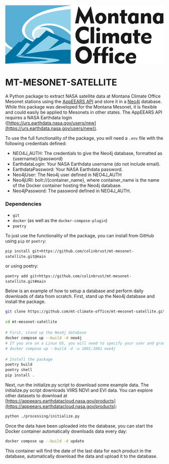 ![MCO Logo](https://raw.githubusercontent.com/mt-climate-office/mesonet-dashboard/develop/app/assets/MCO_logo.svg)
# MT-MESONET-SATELLITE
A Python package to extract NASA satellite data at Montana Climate Office Mesonet stations using the [AppEEARS API](https://appeears.earthdatacloud.nasa.gov/api/?python) and store it in a [Neo4j](https://neo4j.com/) database. While this package was developed for the Montana Mesonet, it is flexible and could easily be applied to Mesonets in other states. The AppEEARS API requires a NASA Earthdata login ([https://urs.earthdata.nasa.gov/users/new](https://urs.earthdata.nasa.gov/users/new)). 

To use the full functionality of the package, you will need a `.env` file with the following credentials defined:
 - NEO4J_AUTH: The credentials to give the Neo4j database, formatted as {username}/{password}
 - EarthdataLogin: Your NASA Earthdata username (do not include email).
 - EarthdataPassword: Your NASA Earthdata password. 
 - Neo4jUser: The Neo4j user defined in NEO4J_AUTH
 - Neo4jURI: bolt://{container_name}, where container_name is the name of the Docker container hosting the Neo4j database.
 - Neo4jPassword: The password defined in NEO4J_AUTH. 

### Dependencies
- `git`
- `docker` (as well as the `docker-compose-plugin`)
- `poetry`

To just use the functionality of the package, you can install from GitHub using `pip` or `poetry`:

`pip install git+https://github.com/colinbrust/mt-mesonet-satellite.git@main`

or using poetry:

`poetry add git+https://github.com/colinbrust/mt-mesonet-satellite.git#main`

Below is an example of how to setup a database and perform daily downloads of data from scratch. First, stand up the Neo4j database and install the package. 

```bash
git clone https://github.com/mt-climate-office/mt-mesonet-satellite.git

cd mt-mesonet-satellite

# First, stand up the Neo4j database
docker compose up --build -d neo4j
# If you are on a Linux OS, you will need to specify your user and group ID to so you can read/write to the linked Docker volumes, where your user and group IDs are the output of id -u and id -g respectively:
# docker compose up --build -d -u 1001:1001 neo4j

# Install the package 
poetry build
poetry shell
pip install .
```

Next, run the initialize.py script to download some example data. The initialize.py script downloads VIIRS NDVI and EVI data. You can explore other datasets to download at [https://appeears.earthdatacloud.nasa.gov/products](https://appeears.earthdatacloud.nasa.gov/products):

```bash
python ./processing/initialize.py
```

Once the data have been uploaded into the database, you can start the Docker container automatically downloads data every day:

```bash
docker compose up --build -d update
```

This container will find the date of the last data for each product in the database, automatically download the data and upload it to the database.
